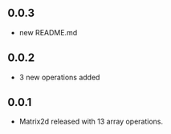 ## 0.0.3
+ new README.md

## 0.0.2
+ 3 new operations added
## 0.0.1

+ Matrix2d released with 13 array operations.
